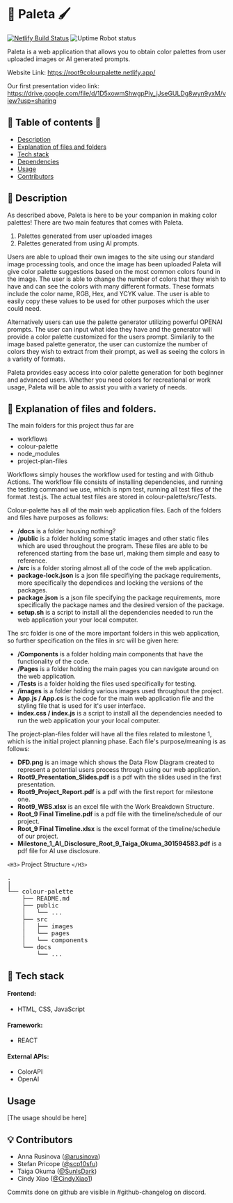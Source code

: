 # 🎨 Paleta 🖌️

[![Netlify Build Status](https://api.netlify.com/api/v1/badges/4c366889-27a9-4dd6-b40f-b30a9a022862/deploy-status)](https://root9colourpalette.netlify.app/)
![Uptime Robot status](https://img.shields.io/uptimerobot/status/m795784458-c193d64b3bfad2411497c863%20)

Paleta is a web application that allows you to obtain color palettes from user uploaded images or AI generated prompts.

Website Link: https://root9colourpalette.netlify.app/

Our first presentation video link: https://drive.google.com/file/d/1D5xowmShwgpPiy_jJseGULDg8wyn9yxM/view?usp=sharing

## 📄 Table of contents 📄

- [Description](https://github.com/scp10sfu/Root-9-Group-Project#-description)
- [Explanation of files and folders](https://github.com/scp10sfu/Root-9-Group-Project#-explanation-of-files-and-folders)
- [Tech stack](https://github.com/scp10sfu/Root-9-Group-Project#-tech-stack)
- [Dependencies](https://github.com/scp10sfu/Root-9-Group-Project#-dependencies)
- [Usage](https://github.com/scp10sfu/Root-9-Group-Project#usage)
- [Contributors](https://github.com/scp10sfu/Root-9-Group-Project#-contributors)

## 🚀 Description

As described above, Paleta is here to be your companion in making color palettes! There are two main features that comes with Paleta.

1. Palettes generated from user uploaded images
2. Palettes generated from using AI prompts.

Users are able to upload their own images to the site using our standard image processing tools, and once the image has been uploaded Paleta will give color palette suggestions based on the most common colors found in the image. The user is able to change the number of colors that they wish to have and can see the colors with many different formats. These formats include the color name, RGB, Hex, and YCYK value. The user is able to easily copy these values to be used for other purposes which the user could need.

Alternatively users can use the palette generator utilizing powerful OPENAI prompts. The user can input what idea they have and the generator will provide a color palette customized for the users prompt. Similarily to the image based palette generator, the user can customize the number of colors they wish to extract from their prompt, as well as seeing the colors in a variety of formats.

Paleta provides easy access into color palette generation for both beginner and advanced users. Whether you need colors for recreational or work usage, Paleta will be able to assist you with a variety of needs.

## 📖 Explanation of files and folders.

The main folders for this project thus far are

- workflows
- colour-palette
- node_modules
- project-plan-files

Workflows simply houses the workflow used for testing and with Github Actions. The workflow file consists of installing dependencies, and running the testing command we use, which is npm test, running all test files of the format .test.js. The actual test files are stored in colour-palette/src/Tests.

Colour-palette has all of the main web application files. Each of the folders and files have purposes as follows:

- **/docs** is a folder housing nothing?
- **/public** is a folder holding some static images and other static files which are used throughout the program. These files are able to be referenced starting from the base url, making them simple and easy to reference.
- **/src** is a folder storing almost all of the code of the web application.
- **package-lock.json** is a json file specifiying the package requirements, more specifically the dependices and locking the versions of the packages.
- **package.json** is a json file specifying the package requirements, more specifically the package names and the desired version of the package.
- **setup.sh** is a script to install all the dependencies needed to run the web application your your local computer.

The src folder is one of the more important folders in this web application, so further specification on the files in src will be given here:

- **/Components** is a folder holding main components that have the functionality of the code.
- **/Pages** is a folder holding the main pages you can navigate around on the web application.
- **/Tests** is a folder holding the files used specifically for testing.
- **/images** is a folder holding various images used throughout the project.
- **App.js / App.cs** is the code for the main web application file and the styling file that is used for it's user interface.
- **index.css / index.js** is a script to install all the dependencies needed to run the web application your your local computer.

The project-plan-files folder will have all the files related to milestone 1, which is the initial project planning phase. Each file's purpose/meaning is as follows:

- **DFD.png** is an image which shows the Data Flow Diagram created to represent a potential users process through using our web application.
- **Root9_Presentation_Slides.pdf** is a pdf with the slides used in the first presentation.
- **Root9_Project_Report.pdf** is a pdf with the first report for milestone one.
- **Root9_WBS.xlsx** is an excel file with the Work Breakdown Structure.
- **Root_9 Final Timeline.pdf** is a pdf file with the timeline/schedule of our project.
- **Root_9 Final Timeline.xlsx** is the excel format of the timeline/schedule of our project.
- **Milestone_1_AI_Disclosure_Root_9_Taiga_Okuma_301594583.pdf** is a pdf file for AI use disclosure.

`<H3>` Project Structure `</H3>`

<pre>
.
│
└── colour-palette
    ├── README.md
    ├── public
    │   └── ...
    ├── src
    │   ├── images
    │   └── pages
    │   └── components
    └── docs
        └── ...
</pre>

## 🔧 Tech stack

#### Frontend:

- HTML, CSS, JavaScript

#### Framework:

- REACT

#### External APIs:

- ColorAPI
- OpenAI

## Usage

[The usage should be here]

## 💡 Contributors

- Anna Rusinova ([@arusinova](https://github.com/arusinova))
- Stefan Pricope ([@scp10sfu](https://github.com/scp10sfu))
- Taiga Okuma ([@SunIsDark](https://github.com/SunIsDark))
- Cindy Xiao ([@CindyXiao1](https://github.com/CindyXiao1))

Commits done on github are visible in #github-changelog on discord.
